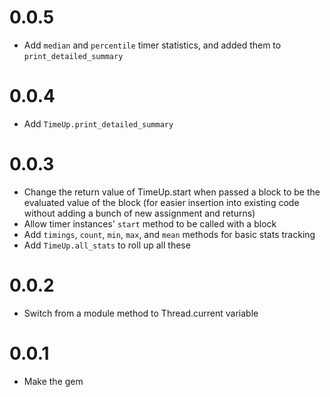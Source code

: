 # 0.0.5

- Add `median` and `percentile` timer statistics, and added them to
  `print_detailed_summary`

# 0.0.4

- Add `TimeUp.print_detailed_summary`

# 0.0.3

- Change the return value of TimeUp.start when passed a block to be the
  evaluated value of the block (for easier insertion into existing code without
  adding a bunch of new assignment and returns)
- Allow timer instances' `start` method to be called with a block
- Add `timings`, `count`, `min`, `max`, and `mean` methods for basic stats
  tracking
- Add `TimeUp.all_stats` to roll up all these

# 0.0.2

- Switch from a module method to Thread.current variable

# 0.0.1

- Make the gem


